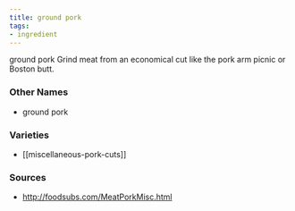 ```yaml
---
title: ground pork
tags:
- ingredient
---
```

ground pork Grind meat from an economical cut like the pork arm picnic or Boston butt.

### Other Names

* ground pork

### Varieties

* [[miscellaneous-pork-cuts]]

### Sources
* http://foodsubs.com/MeatPorkMisc.html
